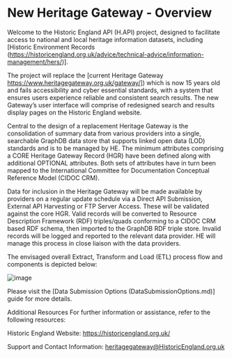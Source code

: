# New Heritage Gateway - Overview 

Welcome to the Historic England API (H.API) project, designed to facilitate access to national and local heritage information datasets, including [Historic Environment Records (https://historicengland.org.uk/advice/technical-advice/information-management/hers/)]. 

The project will replace the [current Heritage Gateway https://www.heritagegateway.org.uk/gateway/]) which is now 15 years old and fails accessibility and cyber essential standards, with a system that ensures users experience reliable and consistent search results. The new Gateway’s user interface will comprise of redesigned search and results display pages on the Historic England website.

Central to the design of a replacement Heritage Gateway is the consolidation of summary data from various providers into a single, searchable GraphDB data store that supports linked open data (LOD) standards and is to be managed by HE. The minimum attributes comprising a CORE Heritage Gateway Record (HGR) have been defined along with additional OPTIONAL attributes. Both sets of attributes have in turn been mapped to the International Committee for Documentation Conceptual Reference Model (CIDOC CRM).  

Data for inclusion in the Heritage Gateway will be made available by providers on a regular update schedule via a Direct API Submission, External API Harvesting or FTP Server Access. These will be validated against the core HGR. Valid records will be converted to Resource Description Framework (RDF) triples/quads conforming to a CIDOC CRM based RDF schema, then imported to the GraphDB RDF triple store. Invalid records will be logged and reported to the relevant data provider. HE will manage this process in close liaison with the data providers. 

The envisaged overall Extract, Transform and Load (ETL) process flow and components is depicted below: 

![image](https://github.com/ember-technology-ltd/H.API/assets/86000238/da935d03-7c5b-46b4-aba9-c71de88df217)

Please visit the [Data Submission Options (DataSubmissionOptions.md)] guide for more details.

Additional Resources
For further information or assistance, refer to the following resources:

Historic England Website: https://historicengland.org.uk/

Support and Contact Information: heritagegateway@HistoricEngland.org.uk

